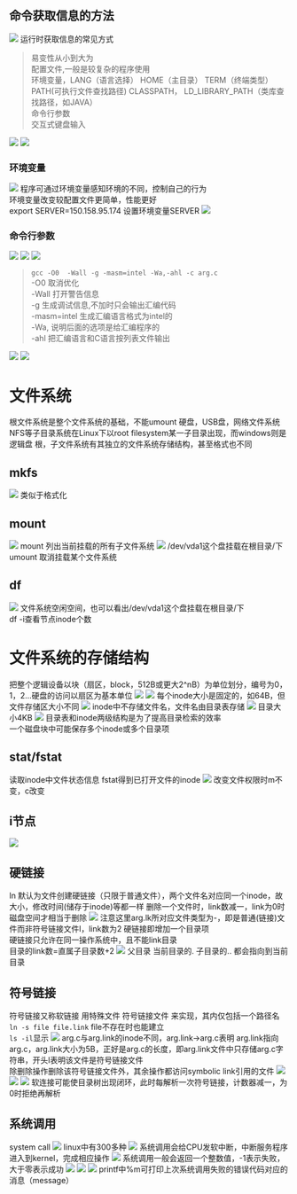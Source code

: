 ## 命令获取信息的方法
![](pics8/cmd.jpg)
运行时获取信息的常见方式
>易变性从小到大为  
配置文件,一般是较复杂的程序使用  
环境变量，LANG（语言选择） HOME（主目录） TERM（终端类型）PATH(可执行文件查找路径) CLASSPATH， LD_LIBRARY_PATH（类库查找路径，如JAVA）  
命令行参数  
交互式键盘输入

![](pics8/cmd2.jpg)
![](pics8/cmd3.jpg)
### 环境变量
![](pics8/env.jpg)
程序可通过环境变量感知环境的不同，控制自己的行为  
环境变量改变较配置文件更简单，性能更好  
export SERVER=150.158.95.174 设置环境变量SERVER
![](pics8/cmd4.jpg)

### 命令行参数
![](pics8/dd.jpg)
![](pics8/find.jpg)
![](pics8/gcc.jpg)
>`gcc -O0  -Wall -g -masm=intel -Wa,-ahl -c arg.c`<br>
>-O0 取消优化<br>
-Wall 打开警告信息<br>
-g 生成调试信息,不加时只会输出汇编代码<br>
-masm=intel 生成汇编语言格式为intel的<br>
-Wa, 说明后面的选项是给汇编程序的<br>
-ahl 把汇编语言和C语言按列表文件输出<br>

![](pics8/ls.jpg)
![](pics8/ls2.jpg)

# 文件系统
根文件系统是整个文件系统的基础，不能umount
硬盘，USB盘，网络文件系统NFS等子目录系统在Linux下以root filesystem某一子目录出现，而windows则是逻辑盘
根，子文件系统有其独立的文件系统存储结构，甚至格式也不同
## mkfs
![](pics8/mkfs.jpg)
类似于格式化
## mount
![](pics8/mount.jpg)
mount 列出当前挂载的所有子文件系统
![](pics8/mount2.jpg)
/dev/vda1这个盘挂载在根目录/下  
umount 取消挂载某个文件系统
## df
![](pics8/df.jpg)
文件系统空闲空间，也可以看出/dev/vda1这个盘挂载在根目录/下  
df -i查看节点inode个数

# 文件系统的存储结构
把整个逻辑设备以块（扇区，block，512B或更大2^nB）为单位划分，编号为0，1，2...硬盘的访问以扇区为基本单位
![](pics8/fs.jpg)
![](pics8/inode.jpg)
每个inode大小是固定的，如64B，但文件存储区大小不同
![](pics8/inode2.jpg)
inode中不存储文件名，文件名由目录表存储
![](pics8/inode3.jpg) 目录大小4KB
![](pics8/fs2.jpg)
目录表和inode两级结构是为了提高目录检索的效率  
一个磁盘块中可能保存多个inode或多个目录项

## stat/fstat
读取inode中文件状态信息
fstat得到已打开文件的inode
![](pics8/stat.jpg)
改变文件权限时m不变，c改变

## i节点
![](pics8/link.jpg)

## 硬链接
ln 默认为文件创建硬链接（只限于普通文件），两个文件名对应同一个inode，故大小，修改时间(储存于inode)等都一样
删除一个文件时，link数减一，link为0时磁盘空间才相当于删除
![](pics8/ln.jpg)
注意这里arg.lk所对应文件类型为-，即是普通(链接)文件而非符号链接文件l，link数为2
硬链接即增加一个目录项  
硬链接只允许在同一操作系统中，且不能link目录  
目录的link数=直属子目录数+2
![](pics8/ln2.jpg)
父目录 当前目录的. 子目录的.. 都会指向到当前目录

## 符号链接
符号链接又称软链接
用特殊文件 符号链接文件 来实现，其内仅包括一个路径名  
`ln -s file file.link` file不存在时也能建立  
`ls -il`显示
![](pics8/ls3.jpg)
arg.c与arg.link的inode不同，arg.link->arg.c表明
arg.link指向arg.c，arg.link大小为5B，正好是arg.c的长度，即arg.link文件中只存储arg.c字符串，开头l表明该文件是符号链接文件  
除删除操作删除该符号链接文件外，其余操作都访问symbolic link引用的文件
![](pics8/ln3.jpg)
![](pics8/ls4.jpg)
![](pics8/ln4.jpg)
软连接可能使目录树出现闭环，此时每解析一次符号链接，计数器减一，为0时拒绝再解析

## 系统调用
system call
![](pics8/sys.jpg)
linux中有300多种
![](pics8/sys2.jpg)
系统调用会给CPU发软中断，中断服务程序进入到kernel，完成相应操作
![](pics8/sys3.jpg)
系统调用一般会返回一个整数值，-1表示失败，大于零表示成功
![](pics8/sys4.jpg)
![](pics8/sys5.jpg)
![](pics8/strerror.jpg)
printf中%m可打印上次系统调用失败的错误代码对应的消息（message）
